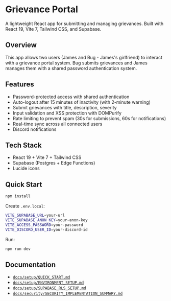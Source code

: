 # Grievance Portal

A lightweight React app for submitting and managing grievances. Built with React 19, Vite 7, Tailwind CSS, and Supabase.

## Overview

This app allows two users (James and Bug - James's girlfriend) to interact with a grievance portal system. Bug submits grievances and James manages them with a shared password authentication system.

## Features

- Password-protected access with shared authentication
- Auto-logout after 15 minutes of inactivity (with 2-minute warning)
- Submit grievances with title, description, severity
- Input validation and XSS protection with DOMPurify
- Rate limiting to prevent spam (30s for submissions, 60s for notifications)
- Real-time sync across all connected users
- Discord notifications

## Tech Stack

- React 19 + Vite 7 + Tailwind CSS
- Supabase (Postgres + Edge Functions)
- Lucide icons

## Quick Start

```bash
npm install
```

Create `.env.local`:
```bash
VITE_SUPABASE_URL=your-url
VITE_SUPABASE_ANON_KEY=your-anon-key
VITE_ACCESS_PASSWORD=your-password
VITE_DISCORD_USER_ID=your-discord-id
```

Run:
```bash
npm run dev
```

## Documentation

- [`docs/setup/QUICK_START.md`](docs/setup/QUICK_START.md)
- [`docs/setup/ENVIRONMENT_SETUP.md`](docs/setup/ENVIRONMENT_SETUP.md)
- [`docs/setup/SUPABASE_RLS_SETUP.md`](docs/setup/SUPABASE_RLS_SETUP.md)
- [`docs/security/SECURITY_IMPLEMENTATION_SUMMARY.md`](docs/security/SECURITY_IMPLEMENTATION_SUMMARY.md)
